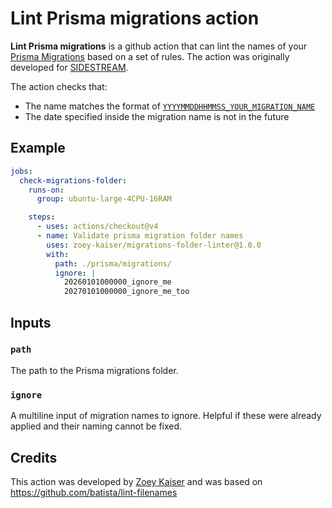 # Lint Prisma migrations action

**Lint Prisma migrations** is a github action that can lint the names of your [Prisma Migrations](https://www.prisma.io/docs/orm/prisma-migrate) based on a set of rules. The action was originally developed for [SIDESTREAM](https://github.com/sidestream-tech/).

The action checks that:
- The name matches the format of [`YYYYMMDDHHMMSS_YOUR_MIGRATION_NAME`](https://regex101.com/r/GoZmJG/1)
- The date specified inside the migration name is not in the future

## Example

```yml
jobs:
  check-migrations-folder:
    runs-on:
      group: ubuntu-large-4CPU-16RAM

    steps:
      - uses: actions/checkout@v4
      - name: Validate prisma migration folder names
        uses: zoey-kaiser/migrations-folder-linter@1.0.0
        with:
          path: ./prisma/migrations/
          ignore: |
            20260101000000_ignore_me
            20270101000000_ignore_me_too
```

## Inputs

### `path`

The path to the Prisma migrations folder.

### `ignore`

A multiline input of migration names to ignore. Helpful if these were already applied and their naming cannot be fixed.

## Credits

This action was developed by [Zoey Kaiser](https://github.com/zoey-kaiser) and was based on https://github.com/batista/lint-filenames
